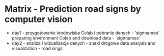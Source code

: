 # Matrix - Prediction road signs by computer vision

* day1 - przygotowanie środowiska Colab i pobranie danych - 'signnames'
         preparing environment Colab and download data - 'signnames'
* day2 - analiza i wizualizacja danych - znaki drogowe
         data analysis and visualization - road sings

